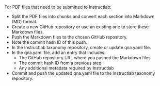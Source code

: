 For PDF files that need to be submitted to Instructlab:

- Split the PDF files into chunks and convert each section into Markdown (MD) format.
- Create a new GitHub repository or use an existing one to store these Markdown files.
- Push the Markdown files to the chosen GitHub repository.
- Note the commit hash ID of this push.
- In the Instructlab taxonomy repository, create or update qna.yaml file.
- In the qna.yaml file, add an entry that includes:
    - The GitHub repository URL where you pushed the Markdown files
    - The commit hash ID from a previous step
    - Any additional metadata required by Instructlab
- Commit and push the updated qna.yaml file to the Instructlab taxonomy repository.
